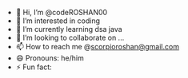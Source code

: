- 👋 Hi, I’m @codeROSHAN00
- 👀 I’m interested in coding
- 🌱 I’m currently learning dsa java 
- 💞️ I’m looking to collaborate on ...
- 📫 How to reach me @scorpioroshan@gmail.com
- 😄 Pronouns: he/him
- ⚡ Fun fact: 

<!---
codeROSHAN00/codeROSHAN00 is a ✨ special ✨ repository because its `README.md` (this file) appears on your GitHub profile.
You can click the Preview link to take a look at your changes.
--->

